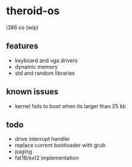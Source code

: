 # theroid-os
i386 os (wip)

## features
+ keyboard and vga drivers
+ dynamic memory
+ std and random libraries

## known issues
+ kernel fails to boot when its larger than 25 kb

## todo
+ drive interrupt handler
+ replace current bootloader with grub
+ paging
+ fat16/ext2 implementation
